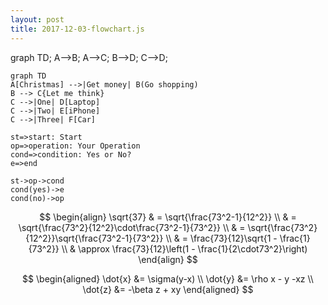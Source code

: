```yaml
---
layout: post
title: 2017-12-03-flowchart.js
---
```



<div class="mermaid">
graph TD;
    A-->B;
    A-->C;
    B-->D;
    C-->D;
</div>



```mermaid
graph TD
A[Christmas] -->|Get money| B(Go shopping)
B --> C{Let me think}
C -->|One| D[Laptop]
C -->|Two| E[iPhone]
C -->|Three| F[Car]
```

```flow
st=>start: Start
op=>operation: Your Operation
cond=>condition: Yes or No?
e=>end

st->op->cond
cond(yes)->e
cond(no)->op
```



$$
\begin{align}
\sqrt{37} & = \sqrt{\frac{73^2-1}{12^2}} \\
 & = \sqrt{\frac{73^2}{12^2}\cdot\frac{73^2-1}{73^2}} \\ 
 & = \sqrt{\frac{73^2}{12^2}}\sqrt{\frac{73^2-1}{73^2}} \\
 & = \frac{73}{12}\sqrt{1 - \frac{1}{73^2}} \\ 
 & \approx \frac{73}{12}\left(1 - \frac{1}{2\cdot73^2}\right)
\end{align}
$$

$$
\begin{aligned}
\dot{x} &= \sigma(y-x) \\
\dot{y} &= \rho x - y -xz \\
\dot{z} &= -\beta z + xy
\end{aligned}
$$
